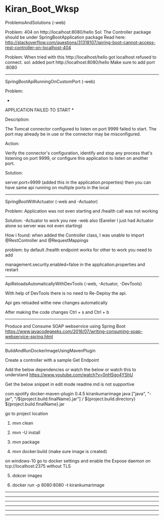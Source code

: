 # Kiran_Boot_Wksp

ProblemsAndSolutions   (-web)


Problem: 404 on http://localhost:8080/hello
Sol: The Controller package should be under SpringBootApplication package
Read here: http://stackoverflow.com/questions/31318107/spring-boot-cannot-access-rest-controller-on-localhost-404

Problem: When tried with this http://localhost/hello got localhost refused to connect.
sol: added port http://localhost:8080/hello
Make sure to add port :8080

**************************

SpringBootApiRunningOnCustomPort  (-web)

Problem:

*
APPLICATION FAILED TO START
*

Description:

The Tomcat connector configured to listen on port 9999 failed to start. The port may already be in use or the connector may be misconfigured.

Action:

Verify the connector's configuration, identify and stop any process that's listening on port 9999, or configure this application to listen on another port.


Solution:

server.port=9999  (added this in the application.properties) then you can have same api running on multiple ports in the local

**************************

SpringBootWithActuator (-web and -Actuator)

Problem: Application was not even starting and /health call was not working


Solution: -Actuator to work you nee -web also (Earelier I just had Actuator alone so server was not even starting)


How i found: when added the Controller class, I was unable to import @RestController and @RequestMappings 


problem: by default /health endpoint works for other to work you need to add


management.security.enabled=false in the application.properties and restart


**************************

ApiReloadsAutomaticallyWithDevTools  (-web, -Actuator, -DevTools)


With help of DevTools there is no need to Re-Deploy the api. 


Api ges reloaded withe new changes automatically


After making the code changes Ctrl + s and Ctrl + b


**************************

Produce and Consume SOAP webservice using Spring Boot
https://www.javacodegeeks.com/2016/07/writing-consuming-soap-webservice-spring.html

**************************
BuildAndRunDockerImageUsingMavenPlugin


Create a controller with a sample Get Endpoint


Add the below dependencies or watch the below or watch this to understand https://www.youtube.com/watch?v=0nHSgo4YShU  



Get the below snippet in edit mode readme.md is not supportive
   
   
<plugin>
    <groupId>com.spotify</groupId>
    <artifactId>docker-maven-plugin</artifactId>
    <version>0.4.5</version>
    <configuration>
        <imageName>kirankumarimage</imageName>
        <baseImage>java</baseImage>
        <entryPoint>["java", "-jar", "/${project.build.finalName}.jar"]</entryPoint>
        <!-- copy the service's jar file from target into the root directory 
            of the image -->
        <resources>
            <resource>
                <targetPath>/</targetPath>
                <directory>${project.build.directory}</directory>
                <include>${project.build.finalName}.jar</include>
            </resource>
        </resources>
    </configuration>
</plugin>





go to project location


1. mvn clean


2. mvn -U install


3. mvn package


4. mvn docker:build (make sure image is created)



on windows-10 go to docker settings and enable the Expose daemon on tcp://localhost:2375 without TLS




5. dokcer images


6. docker run -p 8080:8080 -t kirankumarimage


**************************


**************************


**************************


**************************


**************************


**************************
